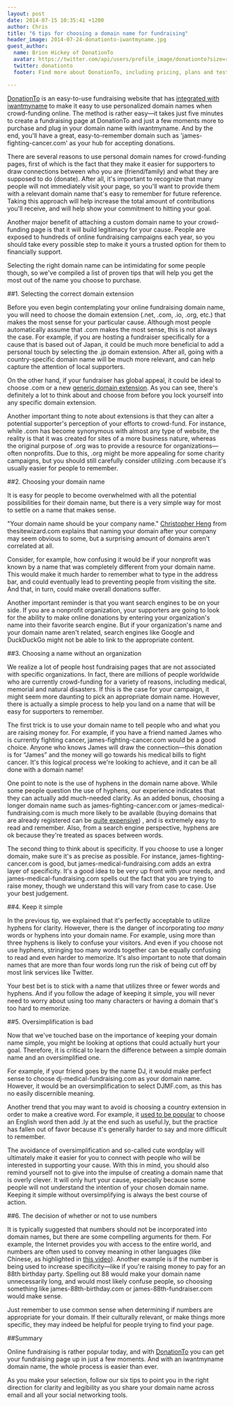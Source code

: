 ```yaml
---
layout: post
date: 2014-07-15 10:35:41 +1200
author: Chris
title: "6 tips for choosing a domain name for fundraising"
header_image: 2014-07-24-donationto-iwantmyname.jpg
guest_author:
  name: Brion Hickey of DonationTo
  avatar: https://twitter.com/api/users/profile_image/donationto?size=reasonably_small
  twitter: donationto
  footer: Find more about DonationTo, including pricing, plans and testimonials on [donationto.com](http://www.donationto.com/). And once you're ready to get started, be sure to grab your [custom domain name](https://iwantmyname.com/services/social/register-domain-donationto) right here at iwantmyname. 

---
```


<!-- excerpt -->

[DonationTo](http://www.donationto.com/) is an easy-to-use fundraising website that has [integrated with iwantmyname](https://iwantmyname.com/services/social/register-domain-donationto) to make it easy to use personalized domain names when crowd-funding online. The method is rather easy—it takes just five minutes to create a fundraising page at DonationTo and just a few moments more to purchase and plug in your domain name with iwantmyname. And by the end, you'll have a great, easy-to-remember domain such as 'james-fighting-cancer.com' as your hub for accepting donations.

<!-- /excerpt -->

There are several reasons to use personal domain names for crowd-funding pages, first of which is the fact that they make it easier for supporters to draw connections between who you are (friend/family) and what they are supposed to do (donate). After all, it's important to recognize that many people will not immediately visit your page, so you'll want to provide them with a relevant domain name that's easy to remember for future reference. Taking this approach will help increase the total amount of contributions you'll receive, and will help show your commitment to hitting your goal.

Another major benefit of attaching a custom domain name to your crowd-funding page is that it will build legitimacy for your cause. People are exposed to hundreds of online fundraising campaigns each year, so you should take every possible step to make it yours a trusted option for them to financially support.

Selecting the right domain name can be intimidating for some people though, so we've compiled a list of proven tips that will help you get the most out of the name you choose to purchase.

##1. Selecting the correct domain extension

Before you even begin contemplating your online fundraising domain name,
you will need to choose the domain extension (.net, .com, .io, .org, etc.) that makes the most sense for your particular cause. Although most people automatically assume that .com makes the most sense, this is not always the case. For example, if you are hosting a fundraiser specifically for a cause that is based out of Japan, it could be much more beneficial to add a personal touch by selecting the .jp domain extension. After all, going with a country-specific domain name will be much more relevant, and can help capture the attention of local supporters.

On the other hand, if your fundraiser has global appeal, it could be ideal
to choose .com or a new [generic domain extension](https://iwantmyname.com/domains/new-gtld-domain-extensions). As you can see, there's definitely a lot to think about and choose from before you lock yourself into any specific domain extension.

Another important thing to note about extensions is that they can alter a potential supporter's perception of your efforts to crowd-fund. For instance, while .com has become synonymous with almost any type of website, the reality is that it was created for sites of a more business nature, whereas the original purpose of .org was to provide a resource for organizations—often nonprofits. Due to this, .org might be more appealing for some charity campaigns, but you should still carefully consider utilizing .com because it's usually easier for people to remember.

##2. Choosing your domain name

It is easy for people to become overwhelmed with all the potential
possibilities for their domain name, but there is a very simple way for
most to settle on a name that makes sense.

"Your domain name should be your company name." [Christopher Heng](http://www.thesitewizard.com/archive/domainname.shtml ) from
thesitewizard.com explains that naming your domain after your company may
seem obvious to some, but a surprising amount of domains aren't correlated at all.

Consider, for example, how confusing it would be if your nonprofit was known by a name that was completely different from your domain name. This would make it much harder to remember what to type in the address bar, and could eventually lead to preventing people from visiting the site. And that, in turn, could make overall donations suffer.

Another important reminder is that you want search engines to be on your side. If you are a nonprofit organization, your supporters are going to look for
the ability to make online donations by entering your organization's name
into their favorite search engine. But if your organization's name and your domain name aren't related, search engines like Google and DuckDuckGo might not be able to link to the appropriate content. 

##3. Choosing a name without an organization

We realize a lot of people host fundraising pages that are not associated with specific organizations. In fact, there are millions of people worldwide who are currently crowd-funding for a variety of reasons, including medical, memorial and natural disasters. If this is the case for your campaign, it might seem more daunting to pick an appropriate domain name. However, there is actually a simple process to help you land on a name that will be easy for supporters to remember. 

The first trick is to use your domain name to tell people who and what you are raising money for. For example, if you have a friend named James who is currently fighting cancer,  james-fighting-cancer.com would be a good choice. Anyone who knows James will draw the connection—this donation is for “James” and the money will go towards his medical bills to fight cancer. It's this logical process we're looking to achieve, and it can be all done with a domain name!

One point to note is the use of hyphens in the domain name above. While some people question the use of hyphens, our experience indicates that they can actually add much-needed clarity. As an added bonus, choosing a longer domain name such as james-fighting-cancer.com or james-medical-fundraising.com is much more likely to be available (buying domains that are already registered can be [quite expensive](http://blog.iwantmyname.com/2014/06/domain-already-registered-pt1.html)) , and is extremely easy to read and remember. Also, from a search engine perspective, hyphens are ok because they're treated as spaces between words.

The second thing to think about is specificity. If you choose to use a longer domain, make sure it's as precise as possible. For instance, james-fighting-cancer.com is good, but james-medical-fundraising.com adds an extra layer of specificity. It's a good idea to be very up front with your needs, and james-medical-fundraising.com spells out the fact that you are trying to raise money, though we understand this will vary from case to case. Use your best judgement.

##4. Keep it simple

In the previous tip, we explained that it's perfectly acceptable to utilize
hyphens for clarity. However, there is the danger of incorporating *too many*
words or hyphens into your domain name. For example, using more than three hyphens is likely to confuse your visitors. And even if you choose not use hyphens, stringing too many words together can be equally confusing to read and even harder to memorize. It's also important to note that domain names that are more than four words long run the risk of being cut off by most link services like Twitter. 

Your best bet is to stick with a name that utilizes three or fewer words and
hyphens. And if you follow the adage of keeping it simple, you will never need to worry about using too many characters or having a domain that's too hard to memorize.

##5. Oversimplification is bad

Now that we've touched base on the importance of keeping your domain name simple, you might be looking at options that could actually hurt your goal. Therefore, it is critical to learn the difference between a simple domain name and an oversimplified one. 

For example, if your friend goes by the name DJ, it would make perfect sense to choose dj-medical-fundraising.com as your domain name. However, it would be an oversimplification to select DJMF.com, as this has no easily discernible meaning.

Another trend that you may want to avoid is choosing a country extension in order to make a creative word. For example, it [used to be popular](http://www.90percentofeverything.com/2008/10/23/how-to-get-yourself-a-sweet-ly-domain-name/) to choose an English word then add .ly at the end such as useful.ly, but the practice has fallen out of favor because it's generally harder to say and more difficult to remember.

The avoidance of oversimplification and so-called cute wordplay will ultimately make it easier for you to connect with people who will be interested in supporting your cause. With this in mind, you should also remind yourself not to give into the impulse of creating a domain name that is overly clever. It will only hurt your cause, especially because some people will not understand the intention of your chosen domain name. Keeping it simple without oversimplifying is always the best course of action.

##6. The decision of whether or not to use numbers

It is typically suggested that numbers should not be incorporated into domain names, but there are some compelling arguments for them. For example, the Internet provides you with access to the entire world, and
numbers are often used to convey meaning in other languages (like Chinese, as highlighted in [this video](https://www.youtube.com/watch?v=DFTW_abinnM)). Another example is if the number is being used to increase specificity—like if you're raising money to pay for an 88th birthday party. Spelling out 88 would make your domain name unnecessarily long, and would most likely confuse people, so choosing something like james-88th-birthday.com or james-88th-fundraiser.com would make sense.

Just remember to use common sense when determining if numbers are appropriate for your domain. If their culturally relevant, or make things more specific, they may indeed be helpful for people trying to find your page.

##Summary

Online fundraising is rather popular today, and with [DonationTo](http://donationto.com/) you can get your fundraising page up in just a few moments. And with an iwantmyname domain name, the whole process is easier than ever.

As you make your selection, follow our six tips to point you in the right direction for clarity and legibility as you share your domain name across
email and all your social networking tools.